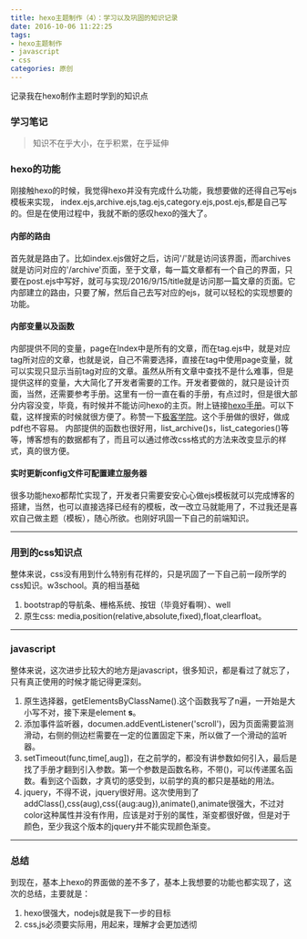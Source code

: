 ```yaml
---
title: hexo主题制作（4）：学习以及巩固的知识记录
date: 2016-10-06 11:22:25
tags:
- hexo主题制作
- javascript
- css
categories: 原创
---
```


记录我在hexo制作主题时学到的知识点
<!--more-->
### 学习笔记
> 知识不在乎大小，在乎积累，在乎延伸

### hexo的功能
刚接触hexo的时候，我觉得hexo并没有完成什么功能，我想要做的还得自己写ejs模板来实现，
index.ejs,archive.ejs,tag.ejs,category.ejs,post.ejs,都是自己写的。但是在使用过程中，我就不断的感叹hexo的强大了。
#### 内部的路由
首先就是路由了。比如index.ejs做好之后，访问'/'就是访问该界面，而archives就是访问对应的'/archive'页面，至于文章，每一篇文章都有一个自己的界面，只要在post.ejs中写好，就可与实现/2016/9/15/title就是访问那一篇文章的页面。它内部建立的路由，只要了解，然后自己去写对应的ejs，就可以轻松的实现想要的功能。
#### 内部变量以及函数
 内部提供不同的变量，page在Index中是所有的文章，而在tag.ejs中，就是对应tag所对应的文章，也就是说，自己不需要选择，直接在tag中使用page变量，就可以实现只显示当前tag对应的文章。虽然从所有文章中查找不是什么难事，但是提供这样的变量，大大简化了开发者需要的工作。开发者要做的，就只是设计页面，当然，还需要参考手册。这里有一份一直在看的手册，有点过时，但是很大部分内容没变，毕竟，有时候并不能访问hexo的主页。附上链接[hexo手册](http://wiki.jikexueyuan.com/project/hexo-document/)。可以下载，这样搜索的时候就很方便了。称赞一下[极客学院](http://www.jikexueyuan.com/)。这个手册做的很好，做成pdf也不容易。
内部提供的函数也很好用，list_archive()s，list_categories()等等，博客想有的数据都有了，而且可以通过修改css格式的方法来改变显示的样式，真的很方便。
#### 实时更新config文件可配置建立服务器
  很多功能hexo都帮忙实现了，开发者只需要安安心心做ejs模板就可以完成博客的搭建，当然，也可以直接选择已经有的模板，改一改立马就能用了，不过我还是喜欢自己做主题（模板），随心所欲。也刚好巩固一下自己的前端知识。

---
### 用到的css知识点
整体来说，css没有用到什么特别有花样的，只是巩固了一下自己前一段所学的css知识。w3school。真的相当基础
1. bootstrap的导航条、栅格系统、按钮（毕竟好看啊）、well
2. 原生css: media,position(relative,absolute,fixed),float,clearfloat。

---
### javascript
整体来说，这次进步比较大的地方是javascript，很多知识，都是看过了就忘了，只有真正使用的时候才能记得更深刻。
1. 原生选择器，getElementsByClassName().这个函数我写了n遍，一开始是大小写不对，接下来是element **s**。
2. 添加事件监听器，documen.addEventListener('scroll')，因为页面需要监测滑动，右侧的侧边栏需要在一定的位置固定下来，所以做了一个滑动的监听器。
3. setTimeout(func,time[,aug])，在之前学的，都没有讲参数如何引入，最后是找了手册才翻到引入参数。第一个参数是函数名称，不带()，可以传递匿名函数。看到这个函数，才真切的感受到，以前学的真的都只是基础的用法。
4. jquery，不得不说，jquery很好用。这次使用到了addClass(),css(aug),css({aug:aug}),animate(),animate很强大，不过对color这种属性并没有作用，应该是对于别的属性，渐变都很好做，但是对于颜色，至少我这个版本的jquery并不能实现颜色渐变。

---
### 总结
到现在，基本上hexo的界面做的差不多了，基本上我想要的功能也都实现了，这次的总结，主要就是：
1. hexo很强大，nodejs就是我下一步的目标
2. css,js必须要实际用，用起来，理解才会更加透彻

